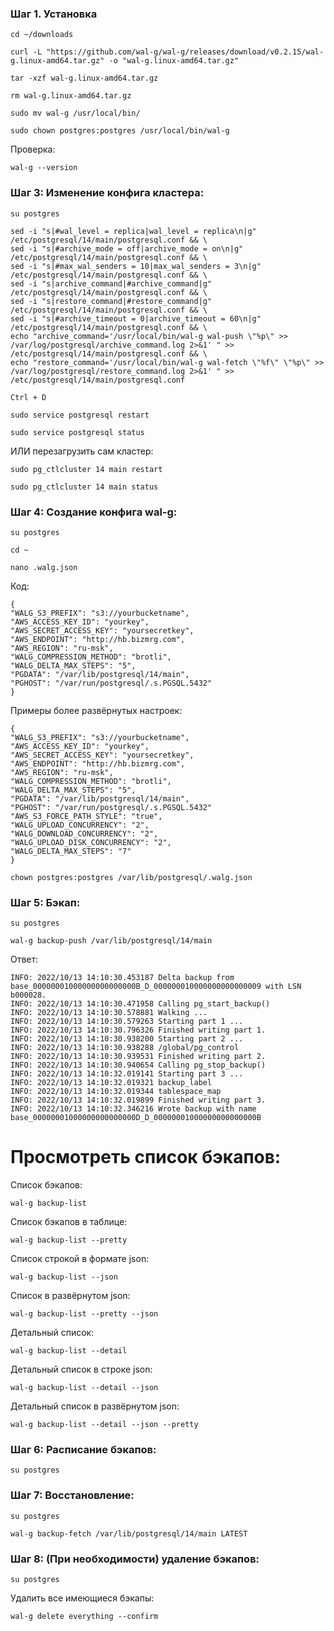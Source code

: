 ### Шаг 1. Установка

``cd ~/downloads``

```
curl -L "https://github.com/wal-g/wal-g/releases/download/v0.2.15/wal-g.linux-amd64.tar.gz" -o "wal-g.linux-amd64.tar.gz"
```

``tar -xzf wal-g.linux-amd64.tar.gz``

``rm wal-g.linux-amd64.tar.gz``

``sudo mv wal-g /usr/local/bin/``

``sudo chown postgres:postgres /usr/local/bin/wal-g``

Проверка:

``wal-g --version``

### Шаг 3: Изменение конфига кластера:

``su postgres``

```
sed -i "s|#wal_level = replica|wal_level = replica\n|g" /etc/postgresql/14/main/postgresql.conf && \
sed -i "s|#archive_mode = off|archive_mode = on\n|g" /etc/postgresql/14/main/postgresql.conf && \
sed -i "s|#max_wal_senders = 10|max_wal_senders = 3\n|g" /etc/postgresql/14/main/postgresql.conf && \
sed -i "s|archive_command|#archive_command|g" /etc/postgresql/14/main/postgresql.conf && \
sed -i "s|restore_command|#restore_command|g" /etc/postgresql/14/main/postgresql.conf && \
sed -i "s|#archive_timeout = 0|archive_timeout = 60\n|g" /etc/postgresql/14/main/postgresql.conf && \
echo "archive_command='/usr/local/bin/wal-g wal-push \"%p\" >> /var/log/postgresql/archive_command.log 2>&1' " >> /etc/postgresql/14/main/postgresql.conf && \
echo "restore_command='/usr/local/bin/wal-g wal-fetch \"%f\" \"%p\" >> /var/log/postgresql/restore_command.log 2>&1' " >> /etc/postgresql/14/main/postgresql.conf
```

``Ctrl + D``

``sudo service postgresql restart``

``sudo service postgresql status``

ИЛИ перезагрузить сам кластер:

``sudo pg_ctlcluster 14 main restart``

``sudo pg_ctlcluster 14 main status``

### Шаг 4: Создание конфига wal-g:

``su postgres``

``cd ~``

``nano .walg.json``

Код:

```
{
"WALG_S3_PREFIX": "s3://yourbucketname",
"AWS_ACCESS_KEY_ID": "yourkey",
"AWS_SECRET_ACCESS_KEY": "yoursecretkey",
"AWS_ENDPOINT": "http://hb.bizmrg.com",
"AWS_REGION": "ru-msk",
"WALG_COMPRESSION_METHOD": "brotli",
"WALG_DELTA_MAX_STEPS": "5",
"PGDATA": "/var/lib/postgresql/14/main",
"PGHOST": "/var/run/postgresql/.s.PGSQL.5432"
}
```

Примеры более развёрнутых настроек:

```
{
"WALG_S3_PREFIX": "s3://yourbucketname",
"AWS_ACCESS_KEY_ID": "yourkey",
"AWS_SECRET_ACCESS_KEY": "yoursecretkey",
"AWS_ENDPOINT": "http://hb.bizmrg.com",
"AWS_REGION": "ru-msk",
"WALG_COMPRESSION_METHOD": "brotli",
"WALG_DELTA_MAX_STEPS": "5",
"PGDATA": "/var/lib/postgresql/14/main",
"PGHOST": "/var/run/postgresql/.s.PGSQL.5432"
"AWS_S3_FORCE_PATH_STYLE": "true",
"WALG_UPLOAD_CONCURRENCY": "2",
"WALG_DOWNLOAD_CONCURRENCY": "2",
"WALG_UPLOAD_DISK_CONCURRENCY": "2",
"WALG_DELTA_MAX_STEPS": "7"
}
```

``chown postgres:postgres /var/lib/postgresql/.walg.json``

### Шаг 5: Бэкап:

``su postgres``

```
wal-g backup-push /var/lib/postgresql/14/main
```

Ответ:

```
INFO: 2022/10/13 14:10:30.453187 Delta backup from base_00000001000000000000000B_D_000000010000000000000009 with LSN b000028. 
INFO: 2022/10/13 14:10:30.471958 Calling pg_start_backup()
INFO: 2022/10/13 14:10:30.578881 Walking ...
INFO: 2022/10/13 14:10:30.579263 Starting part 1 ...
INFO: 2022/10/13 14:10:30.796326 Finished writing part 1.
INFO: 2022/10/13 14:10:30.938200 Starting part 2 ...
INFO: 2022/10/13 14:10:30.938288 /global/pg_control
INFO: 2022/10/13 14:10:30.939531 Finished writing part 2.
INFO: 2022/10/13 14:10:30.940654 Calling pg_stop_backup()
INFO: 2022/10/13 14:10:32.019141 Starting part 3 ...
INFO: 2022/10/13 14:10:32.019321 backup_label
INFO: 2022/10/13 14:10:32.019344 tablespace_map
INFO: 2022/10/13 14:10:32.019899 Finished writing part 3.
INFO: 2022/10/13 14:10:32.346216 Wrote backup with name base_00000001000000000000000D_D_00000001000000000000000B
```

# Просмотреть список бэкапов:

Список бэкапов:

``wal-g backup-list``

Список бэкапов в таблице:

``wal-g backup-list --pretty``

Список строкой в формате json:

``wal-g backup-list --json``

Список в развёрнутом json:

``wal-g backup-list --pretty --json``

Детальный список:

``wal-g backup-list --detail``

Детальный список в строке json:

``wal-g backup-list --detail --json``

Детальный список в развёрнутом json:

``wal-g backup-list --detail --json --pretty``

### Шаг 6: Расписание бэкапов:

``su postgres``


### Шаг 7: Восстановление:

``su postgres``

``wal-g backup-fetch /var/lib/postgresql/14/main LATEST``

### Шаг 8: (При необходимости) удаление бэкапов:

``su postgres``

Удалить все имеющиеся бэкапы:

```
wal-g delete everything --confirm
```

